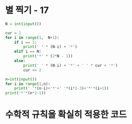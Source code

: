 # 별 찍기 - 17

```python
N = int(input())

cur = 1
for i in range(1,  N+1):
    if i == 1:
        print(' ' * (N-i) + '*')
    elif i == N:
        print('*' * (2*N - 1))
    else:
        print(' ' * (N-i) + '*' + ' ' * cur + '*')
        cur += 2
```

```python
n=int(input())
for i in range(1,n):
	print(' '*(n-i)+'*'+' '*(i*2-3)+'*'*(i>1))
print('*'*(n*2-1))
```

# 수학적 규칙을 확실히 적용한 코드
